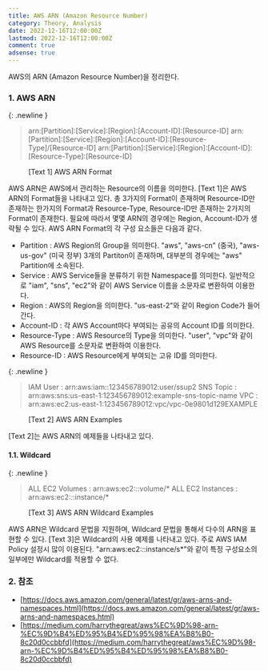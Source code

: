 ```yaml
---
title: AWS ARN (Amazon Resource Number)
category: Theory, Analysis
date: 2022-12-16T12:00:00Z
lastmod: 2022-12-16T12:00:00Z
comment: true
adsense: true
---
```


AWS의 ARN (Amazon Resource Number)을 정리한다.

### 1. AWS ARN

{: .newline }
> arn:[Partition]:[Service]:[Region]:[Account-ID]:[Resource-ID]
> arn:[Partition]:[Service]:[Region]:[Account-ID]:[Resource-Type]/[Resource-ID]
> arn:[Partition]:[Service]:[Region]:[Account-ID]:[Resource-Type]:[Resource-ID]
<figure>
<figcaption class="caption">[Text 1] AWS ARN Format</figcaption>
</figure>

AWS ARN은 AWS에서 관리하는 Resource의 이름을 의미한다. [Text 1]은 AWS ARN의 Format들을 나타내고 있다. 총 3가지의 Format이 존재하며 Resource-ID만 존재하는 한가지의 Format과 Resource-Type, Resource-ID만 존재하는 2가지의 Format이 존재한다. 필요에 따라서 몇몇 ARN의 경우에는 Region, Account-ID가 생략될 수 있다. AWS ARN Format의 각 구성 요소들은 다음과 같다.

* Partition : AWS Region의 Group을 의미한다. "aws", "aws-cn" (중국), "aws-us-gov" (미국 정부) 3개의 Partiton이 존재하며, 대부분의 경우에는 "aws" Partition에 소속된다.
* Service : AWS Service들을 분류하기 위한 Namespace를 의미한다. 일반적으로 "iam", "sns", "ec2"와 같이 AWS Service 이름을 소문자로 변환하여 이용한다.
* Region : AWS의 Region을 의미한다. "us-east-2"와 같이 Region Code가 들어간다.
* Account-ID : 각 AWS Account마다 부여되는 공유의 Account ID를 의미한다.
* Resource-Type : AWS Resource의 Type을 의미한다. "user", "vpc"와 같이 AWS Resource를 소문자로 변환하여 이용한다.
* Resource-ID : AWS Resource에게 부여되는 고유 ID를 의미한다.

{: .newline }
> IAM User : arn:aws:iam::123456789012:user/ssup2
> SNS Topic : arn:aws:sns:us-east-1:123456789012:example-sns-topic-name
> VPC : arn:aws:ec2:us-east-1:123456789012:vpc/vpc-0e9801d129EXAMPLE
<figure>
<figcaption class="caption">[Text 2] AWS ARN Examples</figcaption>
</figure>

[Text 2]는 AWS ARN의 예제들을 나타내고 있다.

#### 1.1. Wildcard

{: .newline }
> ALL EC2 Volumes : arn:aws:ec2:*:*:volume/*
> ALL EC2 Instances : arn:aws:ec2:*:*:instance/*
<figure>
<figcaption class="caption">[Text 3] AWS ARN Wildcard Examples</figcaption>
</figure>

AWS ARN은 Wildcard 문법을 지원하며, Wildcard 문법을 통해서 다수의 ARN을 표현할 수 있다. [Text 3]은 Wildcard의 사용 예제를 나타내고 있다. 주로 AWS IAM Policy 설정시 많이 이용된다. "arn:aws:ec2:*:*:instance/s*"와 같이 특정 구성요소의 일부에만 Wildcard를 적용할 수 없다.

### 2. 참조

* [https://docs.aws.amazon.com/general/latest/gr/aws-arns-and-namespaces.html](https://docs.aws.amazon.com/general/latest/gr/aws-arns-and-namespaces.html)
* [https://medium.com/harrythegreat/aws%EC%9D%98-arn-%EC%9D%B4%ED%95%B4%ED%95%98%EA%B8%B0-8c20d0ccbbfd](https://medium.com/harrythegreat/aws%EC%9D%98-arn-%EC%9D%B4%ED%95%B4%ED%95%98%EA%B8%B0-8c20d0ccbbfd)